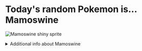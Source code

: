 # Today's random Pokemon is... Mamoswine

![Mamoswine shiny sprite](https://raw.githubusercontent.com/PokeAPI/sprites/master/sprites/pokemon/shiny/473.png)

<details>
<summary>Additional info about Mamoswine</summary>

| srpite type | image |
|------|------|
| back_default | ![Mamoswine back_default sprite](https://raw.githubusercontent.com/PokeAPI/sprites/master/sprites/pokemon/back/473.png) |
| back_female | ![Mamoswine back_female sprite](https://raw.githubusercontent.com/PokeAPI/sprites/master/sprites/pokemon/back/female/473.png) |
| back_shiny | ![Mamoswine back_shiny sprite](https://raw.githubusercontent.com/PokeAPI/sprites/master/sprites/pokemon/back/shiny/473.png) |
| back_shiny_female | ![Mamoswine back_shiny_female sprite](https://raw.githubusercontent.com/PokeAPI/sprites/master/sprites/pokemon/back/shiny/female/473.png) |
| front_default | ![Mamoswine front_default sprite](https://raw.githubusercontent.com/PokeAPI/sprites/master/sprites/pokemon/473.png) |
| front_female | ![Mamoswine front_female sprite](https://raw.githubusercontent.com/PokeAPI/sprites/master/sprites/pokemon/female/473.png) |
| front_shiny_female | ![Mamoswine front_shiny_female sprite](https://raw.githubusercontent.com/PokeAPI/sprites/master/sprites/pokemon/shiny/female/473.png) | </details>